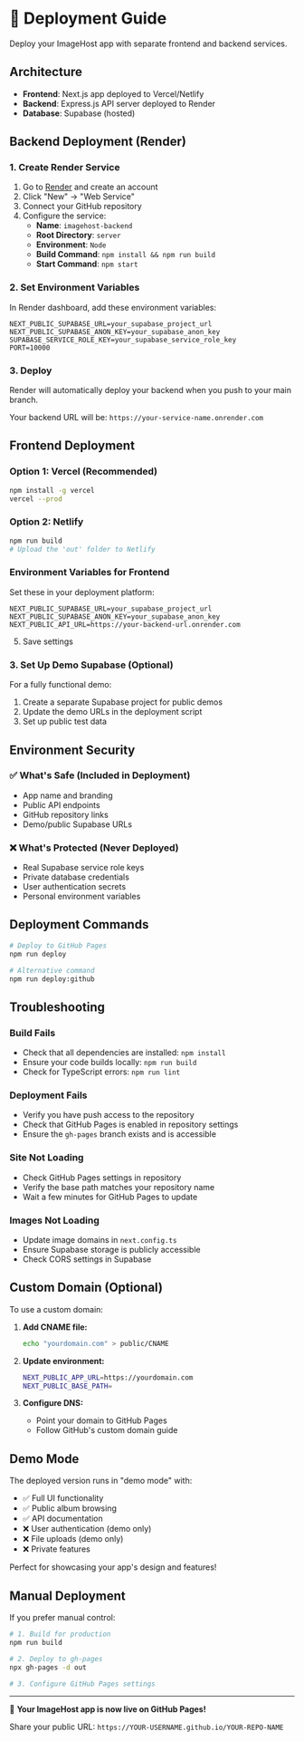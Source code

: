 # 🚀 Deployment Guide

Deploy your ImageHost app with separate frontend and backend services.

## Architecture

- **Frontend**: Next.js app deployed to Vercel/Netlify
- **Backend**: Express.js API server deployed to Render
- **Database**: Supabase (hosted)

## Backend Deployment (Render)

### 1. Create Render Service

1. Go to [Render](https://render.com) and create an account
2. Click "New" → "Web Service"
3. Connect your GitHub repository
4. Configure the service:
   - **Name**: `imagehost-backend`
   - **Root Directory**: `server`
   - **Environment**: `Node`
   - **Build Command**: `npm install && npm run build`
   - **Start Command**: `npm start`

### 2. Set Environment Variables

In Render dashboard, add these environment variables:
```
NEXT_PUBLIC_SUPABASE_URL=your_supabase_project_url
NEXT_PUBLIC_SUPABASE_ANON_KEY=your_supabase_anon_key
SUPABASE_SERVICE_ROLE_KEY=your_supabase_service_role_key
PORT=10000
```

### 3. Deploy

Render will automatically deploy your backend when you push to your main branch.

Your backend URL will be: `https://your-service-name.onrender.com`

## Frontend Deployment

### Option 1: Vercel (Recommended)

```bash
npm install -g vercel
vercel --prod
```

### Option 2: Netlify

```bash
npm run build
# Upload the 'out' folder to Netlify
```

### Environment Variables for Frontend

Set these in your deployment platform:
```
NEXT_PUBLIC_SUPABASE_URL=your_supabase_project_url
NEXT_PUBLIC_SUPABASE_ANON_KEY=your_supabase_anon_key
NEXT_PUBLIC_API_URL=https://your-backend-url.onrender.com
```
5. Save settings

### 3. Set Up Demo Supabase (Optional)

For a fully functional demo:
1. Create a separate Supabase project for public demos
2. Update the demo URLs in the deployment script
3. Set up public test data

## Environment Security

### ✅ What's Safe (Included in Deployment)
- App name and branding
- Public API endpoints
- GitHub repository links
- Demo/public Supabase URLs

### ❌ What's Protected (Never Deployed)
- Real Supabase service role keys
- Private database credentials
- User authentication secrets
- Personal environment variables

## Deployment Commands

```bash
# Deploy to GitHub Pages
npm run deploy

# Alternative command
npm run deploy:github
```

## Troubleshooting

### Build Fails
- Check that all dependencies are installed: `npm install`
- Ensure your code builds locally: `npm run build`
- Check for TypeScript errors: `npm run lint`

### Deployment Fails
- Verify you have push access to the repository
- Check that GitHub Pages is enabled in repository settings
- Ensure the `gh-pages` branch exists and is accessible

### Site Not Loading
- Check GitHub Pages settings in repository
- Verify the base path matches your repository name
- Wait a few minutes for GitHub Pages to update

### Images Not Loading
- Update image domains in `next.config.ts`
- Ensure Supabase storage is publicly accessible
- Check CORS settings in Supabase

## Custom Domain (Optional)

To use a custom domain:

1. **Add CNAME file:**
   ```bash
   echo "yourdomain.com" > public/CNAME
   ```

2. **Update environment:**
   ```bash
   NEXT_PUBLIC_APP_URL=https://yourdomain.com
   NEXT_PUBLIC_BASE_PATH=
   ```

3. **Configure DNS:**
   - Point your domain to GitHub Pages
   - Follow GitHub's custom domain guide

## Demo Mode

The deployed version runs in "demo mode" with:
- ✅ Full UI functionality
- ✅ Public album browsing
- ✅ API documentation
- ❌ User authentication (demo only)
- ❌ File uploads (demo only)
- ❌ Private features

Perfect for showcasing your app's design and features!

## Manual Deployment

If you prefer manual control:

```bash
# 1. Build for production
npm run build

# 2. Deploy to gh-pages
npx gh-pages -d out

# 3. Configure GitHub Pages settings
```

---

🎉 **Your ImageHost app is now live on GitHub Pages!**

Share your public URL: `https://YOUR-USERNAME.github.io/YOUR-REPO-NAME`

